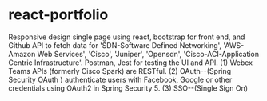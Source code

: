 # react-portfolio
Responsive design single page
using react, bootstrap for front end, and 
Github API to fetch data for 'SDN-Software Defined Networking', 'AWS-Amazon Web Services', 'Cisco', 'Juniper', 'Opensdn', 'Cisco-ACI-Application Centric Infrastructure'. Postman, Jest for testing the UI and API.
(1) Webex Teams APIs (formerly Cisco Spark) are RESTful.
(2) OAuth--(Spring Security OAuth ) authenticate users with Facebook, Google or other credentials using OAuth2 in Spring Security 5.
(3) SSO--(Single Sign On)

